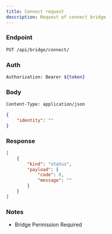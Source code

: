 ```yaml
---
title: Connect request
description: Request of connect bridge
---
```


### Endpoint

```bash
PUT /api/bridge/connect/
```

### Auth

```bash
Authorization: Bearer ${token}
```

### Body

```bash
Content-Type: application/json
```

```json [Json]
{
    "identity": ""
}
```

### Response

```json [Json]
[
    {
        "kind": "status",
        "payload": {
            "code": 0,
            "message": ""
        }
    }
]
```

### Notes

- Bridge Permission Required
